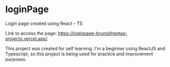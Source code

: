 # loginPage
 Login page created using React - TS

Link to access the page:
<a rel="noreferrer noopener" target="_blank">https://loginpage-brunolitrentas-projects.vercel.app/</a>

This project was created for self learning. I'm a beginner using ReactJS and Typescript, so this project is being used for practice and improvement purposes.
